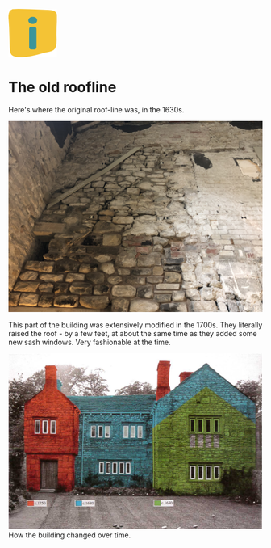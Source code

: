 ![max_pic](./stories.png)
# The old roofline

Here's where the original roof-line was, in the 1630s.  

![max_pic](./1600_roofline.jpg)  

This part of the building was extensively modified in the 1700s. They literally raised the roof - by a few feet, at about the same time as they added some new sash windows. Very fashionable at the time.

![max_pic](./coloured_frontage.png)
How the building changed over time.

